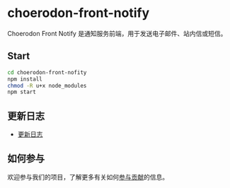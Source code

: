 # choerodon-front-notify

Choerodon Front Notify 是通知服务前端，用于发送电子邮件、站内信或短信。

## Start

``` bash
cd choerodon-front-nofity
npm install
chmod -R u+x node_modules
npm start
```
  
## 更新日志

- [更新日志](./CHANGELOG.zh-CN.md)

## 如何参与

欢迎参与我们的项目，了解更多有关如何[参与贡献](https://github.com/choerodon/choerodon/blob/master/CONTRIBUTING.md)的信息。

